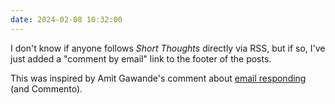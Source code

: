 ```yaml
---
date: 2024-02-08 10:32:00
---
```


I don't know if anyone follows *Short Thoughts* directly via RSS, but if so, I've just added a "comment by email" link to the footer of the posts.

This was inspired by Amit Gawande's comment about [email responding](https://www.amitgawande.com/2024/01/21/i-wish-every.html) (and Commento).
